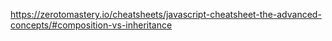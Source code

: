 https://zerotomastery.io/cheatsheets/javascript-cheatsheet-the-advanced-concepts/#composition-vs-inheritance

